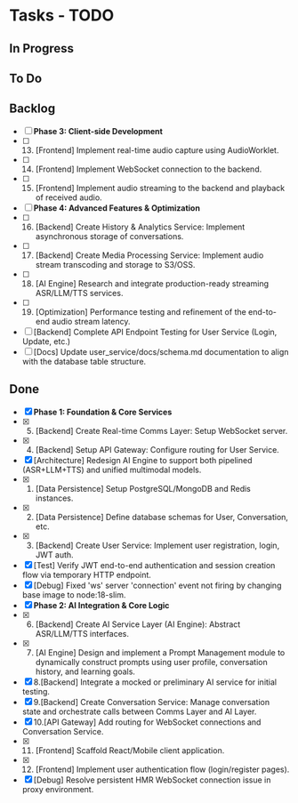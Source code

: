 # Tasks - TODO

## In Progress



## To Do


## Backlog

- [ ] **Phase 3: Client-side Development**
- [ ] 13. [Frontend] Implement real-time audio capture using AudioWorklet.
- [ ] 14. [Frontend] Implement WebSocket connection to the backend.
- [ ] 15. [Frontend] Implement audio streaming to the backend and playback of received audio.
- [ ] **Phase 4: Advanced Features & Optimization**
- [ ] 16. [Backend] Create History & Analytics Service: Implement asynchronous storage of conversations.
- [ ] 17. [Backend] Create Media Processing Service: Implement audio stream transcoding and storage to S3/OSS.
- [ ] 18. [AI Engine] Research and integrate production-ready streaming ASR/LLM/TTS services.
- [ ] 19. [Optimization] Performance testing and refinement of the end-to-end audio stream latency.
- [ ] [Backend] Complete API Endpoint Testing for User Service (Login, Update, etc.)
- [ ] [Docs] Update user_service/docs/schema.md documentation to align with the database table structure.

## Done

- [x] **Phase 1: Foundation & Core Services**
- [x] 5. [Backend] Create Real-time Comms Layer: Setup WebSocket server.
- [x] 4. [Backend] Setup API Gateway: Configure routing for User Service.
- [x] [Architecture] Redesign AI Engine to support both pipelined (ASR+LLM+TTS) and unified multimodal models.
- [x] 1. [Data Persistence] Setup PostgreSQL/MongoDB and Redis instances.
- [x] 2. [Data Persistence] Define database schemas for User, Conversation, etc.
- [x] 3. [Backend] Create User Service: Implement user registration, login, JWT auth.
- [x] [Test] Verify JWT end-to-end authentication and session creation flow via temporary HTTP endpoint.
- [x] [Debug] Fixed 'ws' server 'connection' event not firing by changing base image to node:18-slim.
- [x] **Phase 2: AI Integration & Core Logic**
- [x] 6. [Backend] Create AI Service Layer (AI Engine): Abstract ASR/LLM/TTS interfaces.
- [x] 7. [AI Engine] Design and implement a Prompt Management module to dynamically construct prompts using user profile, conversation history, and learning goals.
- [x] 8.[Backend] Integrate a mocked or preliminary AI service for initial testing.
- [x] 9.[Backend] Create Conversation Service: Manage conversation state and orchestrate calls between Comms Layer and AI Layer.
- [x] 10.[API Gateway] Add routing for WebSocket connections and Conversation Service.
- [x] 11. [Frontend] Scaffold React/Mobile client application.
- [x] 12. [Frontend] Implement user authentication flow (login/register pages).
- [x] [Debug] Resolve persistent HMR WebSocket connection issue in proxy environment.